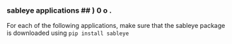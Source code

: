 ### sableye applications ##  ) 0 o .
For each of the following applications, make sure that the sableye package is downloaded using `pip install sableye`
